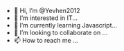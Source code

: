 - 👋 Hi, I’m @Yevhen2012
- 👀 I’m interested in IT...
- 🌱 I’m currently learning Javascript...
- 💞️ I’m looking to collaborate on ...
- 📫 How to reach me ...

<!---
Yevhen2012/Yevhen2012 is a ✨ special ✨ repository because its `README.md` (this file) appears on your GitHub profile.
You can click the Preview link to take a look at your changes.
--->
